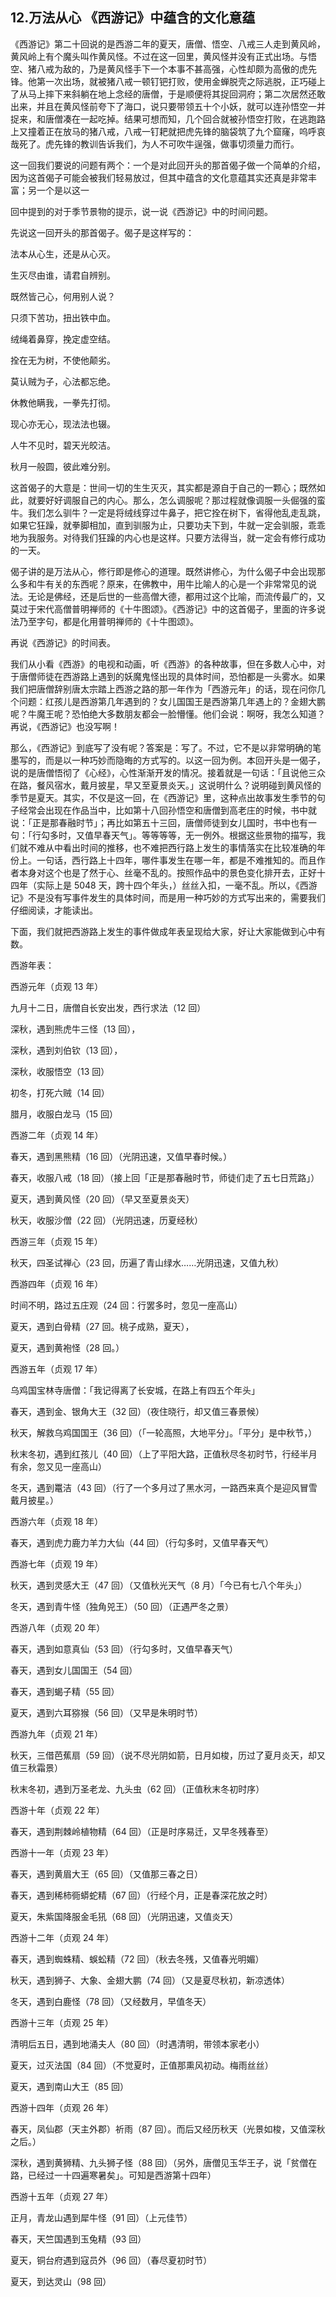 ## 12.万法从心 《西游记》中蕴含的文化意蕴
《西游记》第二十回说的是西游二年的夏天，唐僧、悟空、八戒三人走到黄风岭，黄风岭上有个魔头叫作黄风怪。不过在这一回里，黄风怪并没有正式出场。与悟空、猪八戒为敌的，乃是黄风怪手下一个本事不甚高强，心性却颇为高傲的虎先锋。他第一次出场，就被猪八戒一顿钉钯打败，使用金蝉脱壳之际逃脱，正巧碰上了从马上摔下来斜躺在地上念经的唐僧，于是顺便将其捉回洞府；第二次居然还敢出来，并且在黄风怪前夸下了海口，说只要带领五十个小妖，就可以连孙悟空一并捉来，和唐僧凑在一起吃掉。结果可想而知，几个回合就被孙悟空打败，在逃跑路上又撞着正在放马的猪八戒，八戒一钉耙就把虎先锋的脑袋筑了九个窟窿，呜呼哀哉死了。虎先锋的教训告诉我们，为人不可吹牛逞强，做事切须量力而行。


这一回我们要说的问题有两个：一个是对此回开头的那首偈子做一个简单的介绍，因为这首偈子可能会被我们轻易放过，但其中蕴含的文化意蕴其实还真是非常丰富；另一个是以这一


回中提到的对于季节景物的提示，说一说《西游记》中的时间问题。


先说这一回开头的那首偈子。偈子是这样写的：


法本从心生，还是从心灭。


生灭尽由谁，请君自辨别。


既然皆己心，何用别人说？


只须下苦功，扭出铁中血。


绒绳着鼻穿，挽定虚空结。


拴在无为树，不使他颠劣。


莫认贼为子，心法都忘绝。


休教他瞒我，一拳先打彻。


现心亦无心，现法法也辍。


人牛不见时，碧天光皎洁。


秋月一般圆，彼此难分别。


这首偈子的大意是：世间一切的生生灭灭，其实都是源自于自己的一颗心；既然如此，就要好好调服自己的内心。那么，怎么调服呢？那过程就像调服一头倔强的蛮牛。我们怎么驯牛？一定是将绒线穿过牛鼻子，把它拴在树下，省得他乱走乱跳，如果它狂躁，就拳脚相加，直到驯服为止，只要功夫下到，牛就一定会驯服，乖乖地为我服务。对待我们狂躁的内心也是这样。只要方法得当，就一定会有修行成功的一天。


偈子讲的是万法从心，修行即是修心的道理。既然讲修心，为什么偈子中会出现那么多和牛有关的东西呢？原来，在佛教中，用牛比喻人的心是一个非常常见的说法。无论是佛经，还是后世的一些高僧大德，都用过这个比喻，而流传最广的，又莫过于宋代高僧普明禅师的《十牛图颂》。《西游记》中的这首偈子，里面的许多说法乃至字句，都是化用普明禅师的《十牛图颂》。 


再说《西游记》的时间表。


我们从小看《西游》的电视和动画，听《西游》的各种故事，但在多数人心中，对于唐僧师徒在西游路上遇到的妖魔鬼怪出现的具体时间，恐怕都是一头雾水。如果我们把唐僧辞别唐太宗踏上西游之路的那一年作为「西游元年」的话，现在问你几个问题：红孩儿是西游第几年遇到的？女儿国国王是西游第几年遇上的？金翅大鹏呢？牛魔王呢？恐怕绝大多数朋友都会一脸懵懂。他们会说：啊呀，我怎么知道？再说，《西游记》也没写啊！


那么，《西游记》到底写了没有呢？答案是：写了。不过，它不是以非常明确的笔墨写的，而是以一种巧妙而隐晦的方式写的。以这一回为例。本回开头是一偈子，说的是唐僧悟彻了《心经》，心性渐渐开发的情况。接着就是一句话：「且说他三众在路，餐风宿水，戴月披星，早又至夏景炎天。」这说明什么？说明碰到黄风怪的季节是夏天。其实，不仅是这一回，在《西游记》里，这种点出故事发生季节的句子经常会出现在作品当中，比如第十八回孙悟空和唐僧到高老庄的时候，书中就说：「正是那春融时节」；再比如第五十三回，唐僧师徒到女儿国时，书中也有一句：「行勾多时，又值早春天气」。等等等等，无一例外。根据这些景物的描写，我们就不难从中看出时间的推移，也不难把西行路上发生的事情落实在比较准确的年份上。一句话，西行路上十四年，哪件事发生在哪一年，都是不难推知的。而且作者本身对这个也是了然于心、丝毫不乱的。按照作品中的景色变化排开去，正好十四年（实际上是 5048 天，跨十四个年头，）丝丝入扣，一毫不乱。所以，《西游记》不是没有写事件发生的具体时间，而是用一种巧妙的方式写出来的，需要我们仔细阅读，才能读出。


下面，我们就把西游路上发生的事件做成年表呈现给大家，好让大家能做到心中有数。


西游年表：


西游元年（贞观 13 年）


九月十二日，唐僧自长安出发，西行求法（12 回）


深秋，遇到熊虎牛三怪（13 回），


深秋，遇到刘伯钦（13 回），


深秋，收服悟空（13 回）


初冬，打死六贼（14 回）


腊月，收服白龙马（15 回）


西游二年（贞观 14 年）


春天，遇到黑熊精（16 回）（光阴迅速，又值早春时候。）


春天，收服八戒（18 回）（接上回「正是那春融时节，师徒们走了五七日荒路」）


夏天，遇到黄风怪（20 回）（早又至夏景炎天）


秋天，收服沙僧（22 回）（光阴迅速，历夏经秋）


西游三年（贞观 15 年）


秋天，四圣试禅心（23 回，历遍了青山绿水……光阴迅速，又值九秋）


西游四年（贞观 16 年）


时间不明，路过五庄观（24 回：行罢多时，忽见一座高山）


夏天，遇到白骨精（27 回。桃子成熟，夏天），


夏天，遇到黄袍怪（28 回。）


西游五年（贞观 17 年）


乌鸡国宝林寺唐僧：「我记得离了长安城，在路上有四五个年头」


春天，遇到金、银角大王（32 回）（夜住晓行，却又值三春景候）


秋天，解救乌鸡国国王（36 回）（「一轮高照，大地平分」。「平分」是中秋节，）


秋末冬初，遇到红孩儿（40 回）（上了平阳大路，正值秋尽冬初时节，行经半月有余，忽又见一座高山）


冬天，遇到鼍洁（43 回）（行了一个多月过了黑水河，一路西来真个是迎风冒雪戴月披星。）


西游六年（贞观 18 年）


春天，遇到虎力鹿力羊力大仙（44 回）（行勾多时，又值早春天气）


西游七年（贞观 19 年）


秋天，遇到灵感大王（47 回）（又值秋光天气（8 月）「今已有七八个年头」）


冬天，遇到青牛怪（独角兕王）（50 回）（正遇严冬之景）


西游八年（贞观 20 年）


春天，遇到如意真仙（53 回）（行勾多时，又值早春天气）


春天，遇到女儿国国王（54 回）


春天，遇到蝎子精（55 回）


夏天，遇到六耳猕猴（56 回）（又早是朱明时节）


西游九年（贞观 21 年）


秋天，三借芭蕉扇（59 回）（说不尽光阴如箭，日月如梭，历过了夏月炎天，却又值三秋霜景）


秋末冬初，遇到万圣老龙、九头虫（62 回）（正值秋末冬初时序）


西游十年（贞观 22 年）


春天，遇到荆棘岭植物精（64 回）（正是时序易迁，又早冬残春至）


西游十一年（贞观 23 年）


春天，遇到黄眉大王（65 回）（又值那三春之日）


春天，遇到稀柿衕蟒蛇精（67 回）（行经个月，正是春深花放之时）


夏天，朱紫国降服金毛犼（68 回）（光阴迅速，又值炎天）


西游十二年（贞观 24 年）


春天，遇到蜘蛛精、蜈蚣精（72 回）（秋去冬残，又值春光明媚）


秋天，遇到狮子、大象、金翅大鹏（74 回）（又是夏尽秋初，新凉透体）


冬天，遇到白鹿怪（78 回）（又经数月，早值冬天）


西游十三年（贞观 25 年）


清明后五日，遇到地涌夫人（80 回）（时遇清明，带领本家老小）


夏天，过灭法国（84 回）（不觉夏时，正值那熏风初动。梅雨丝丝）


夏天，遇到南山大王（85 回）


西游十四年（贞观 26 年）


春天，凤仙郡（天主外郡）祈雨（87 回）。而后又经历秋天（光景如梭，又值深秋之后。）


深秋，遇到黄狮精、九头狮子怪（88 回）（另外，唐僧见玉华王子，说「贫僧在路，已经过一十四遍寒暑矣」。可知是西游第十四年）


西游十五年（贞观 27 年）


正月，青龙山遇到犀牛怪（91 回）（上元佳节）


春天，天竺国遇到玉兔精（93 回）


夏天，铜台府遇到寇员外（96 回）（春尽夏初时节）


夏天，到达灵山（98 回）

